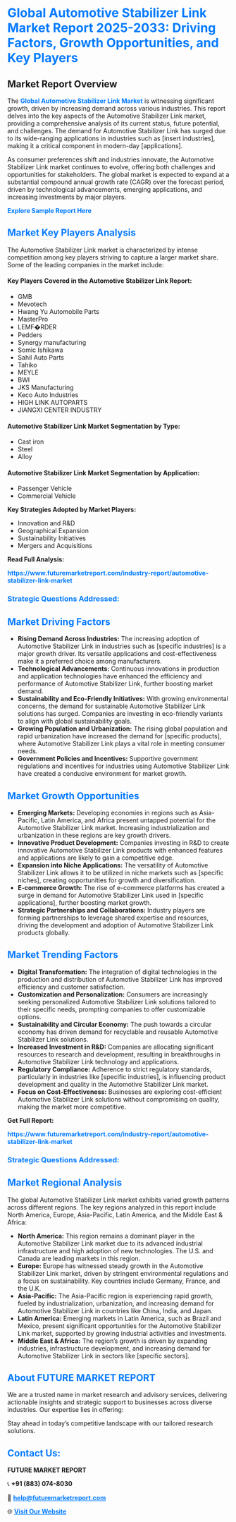 <h1 style="color: #007BFF;">Global Automotive Stabilizer Link Market Report 2025-2033: Driving Factors, Growth Opportunities, and Key Players</h1>

<section id="overview">
<h2>Market Report Overview</h2>
<p>The <a href="https://www.futuremarketreport.com/industry-report/automotive-stabilizer-link-market" style="color: #007BFF; text-decoration: none;"><strong>Global Automotive Stabilizer Link Market</strong></a> is witnessing significant growth, driven by increasing demand across various industries. This report delves into the key aspects of the Automotive Stabilizer Link market, providing a comprehensive analysis of its current status, future potential, and challenges. The demand for Automotive Stabilizer Link has surged due to its wide-ranging applications in industries such as [insert industries], making it a critical component in modern-day [applications].</p>
<p>As consumer preferences shift and industries innovate, the Automotive Stabilizer Link market continues to evolve, offering both challenges and opportunities for stakeholders. The global market is expected to expand at a substantial compound annual growth rate (CAGR) over the forecast period, driven by technological advancements, emerging applications, and increasing investments by major players.</p>
</section>

<section id="overview">
<p><a href="https://www.futuremarketreport.com/request-sample/reportId=92168" style="color: #007BFF; text-decoration: none;"><strong>Explore Sample Report Here</strong></a></p>
</section>

<section id="key-players">
<h2 style="color: #007BFF;">Market Key Players Analysis</h2>
<p>The Automotive Stabilizer Link market is characterized by intense competition among key players striving to capture a larger market share. Some of the leading companies in the market include:</p>
<h4>Key Players Covered in the Automotive Stabilizer Link Report:</h4>
<ul><li>GMB</li><li>Mevotech</li><li>Hwang Yu Automobile Parts</li><li>MasterPro</li><li>LEMF�RDER</li><li>Pedders</li><li>Synergy manufacturing</li><li>Somic Ishikawa</li><li>Sahil Auto Parts</li><li>Tahiko</li><li>MEYLE</li><li>BWI</li><li>JKS Manufacturing</li><li>Keco Auto Industries</li><li>HIGH LINK AUTOPARTS</li><li>JIANGXI CENTER INDUSTRY</li></ul>
<h4>Automotive Stabilizer Link Market Segmentation by Type:</h4>
<ul><li>Cast iron</li><li>Steel</li><li>Alloy</li></ul>

<h4>Automotive Stabilizer Link Market Segmentation by Application:</h4>
<ul><li>Passenger Vehicle</li><li>Commercial Vehicle</li></ul>
<p><strong>Key Strategies Adopted by Market Players:</strong></p>
<ul>
<li>Innovation and R&D</li>
<li>Geographical Expansion</li>
<li>Sustainability Initiatives</li>
<li>Mergers and Acquisitions</li>
</ul>
</section>

<section>
<p><strong>Read Full Analysis: </strong></p><a href="https://www.futuremarketreport.com/industry-report/automotive-stabilizer-link-market" style="color: #007BFF; text-decoration: none;"><strong>https://www.futuremarketreport.com/industry-report/automotive-stabilizer-link-market</strong></a>
<h3 style="color: #007BFF;">Strategic Questions Addressed:</h3>
</section>

<section id="driving-factors">
<h2 style="color: #007BFF;">Market Driving Factors</h2>
<ul>
<li><strong>Rising Demand Across Industries:</strong> The increasing adoption of Automotive Stabilizer Link in industries such as [specific industries] is a major growth driver. Its versatile applications and cost-effectiveness make it a preferred choice among manufacturers.</li>
<li><strong>Technological Advancements:</strong> Continuous innovations in production and application technologies have enhanced the efficiency and performance of Automotive Stabilizer Link, further boosting market demand.</li>
<li><strong>Sustainability and Eco-Friendly Initiatives:</strong> With growing environmental concerns, the demand for sustainable Automotive Stabilizer Link solutions has surged. Companies are investing in eco-friendly variants to align with global sustainability goals.</li>
<li><strong>Growing Population and Urbanization:</strong> The rising global population and rapid urbanization have increased the demand for [specific products], where Automotive Stabilizer Link plays a vital role in meeting consumer needs.</li>
<li><strong>Government Policies and Incentives:</strong> Supportive government regulations and incentives for industries using Automotive Stabilizer Link have created a conducive environment for market growth.</li>
</ul>
</section>

<section id="growth-opportunities">
<h2 style="color: #007BFF;">Market Growth Opportunities</h2>
<ul>
<li><strong>Emerging Markets:</strong> Developing economies in regions such as Asia-Pacific, Latin America, and Africa present untapped potential for the Automotive Stabilizer Link market. Increasing industrialization and urbanization in these regions are key growth drivers.</li>
<li><strong>Innovative Product Development:</strong> Companies investing in R&D to create innovative Automotive Stabilizer Link products with enhanced features and applications are likely to gain a competitive edge.</li>
<li><strong>Expansion into Niche Applications:</strong> The versatility of Automotive Stabilizer Link allows it to be utilized in niche markets such as [specific niches], creating opportunities for growth and diversification.</li>
<li><strong>E-commerce Growth:</strong> The rise of e-commerce platforms has created a surge in demand for Automotive Stabilizer Link used in [specific applications], further boosting market growth.</li>
<li><strong>Strategic Partnerships and Collaborations:</strong> Industry players are forming partnerships to leverage shared expertise and resources, driving the development and adoption of Automotive Stabilizer Link products globally.</li>
</ul>
</section>

<section id="trending-factors">
<h2 style="color: #007BFF;">Market Trending Factors</h2>
<ul>
<li><strong>Digital Transformation:</strong> The integration of digital technologies in the production and distribution of Automotive Stabilizer Link has improved efficiency and customer satisfaction.</li>
<li><strong>Customization and Personalization:</strong> Consumers are increasingly seeking personalized Automotive Stabilizer Link solutions tailored to their specific needs, prompting companies to offer customizable options.</li>
<li><strong>Sustainability and Circular Economy:</strong> The push towards a circular economy has driven demand for recyclable and reusable Automotive Stabilizer Link solutions.</li>
<li><strong>Increased Investment in R&D:</strong> Companies are allocating significant resources to research and development, resulting in breakthroughs in Automotive Stabilizer Link technology and applications.</li>
<li><strong>Regulatory Compliance:</strong> Adherence to strict regulatory standards, particularly in industries like [specific industries], is influencing product development and quality in the Automotive Stabilizer Link market.</li>
<li><strong>Focus on Cost-Effectiveness:</strong> Businesses are exploring cost-efficient Automotive Stabilizer Link solutions without compromising on quality, making the market more competitive.</li>
</ul>
</section>

<section>
<p><strong>Get Full Report: </strong></p><a href="https://www.futuremarketreport.com/industry-report/automotive-stabilizer-link-market" style="color: #007BFF; text-decoration: none;"><strong>https://www.futuremarketreport.com/industry-report/automotive-stabilizer-link-market</strong></a>
<h3 style="color: #007BFF;">Strategic Questions Addressed:</h3>
</section>


<section id="regional-analysis">
<h2 style="color: #007BFF;">Market Regional Analysis</h2>
<p>The global Automotive Stabilizer Link market exhibits varied growth patterns across different regions. The key regions analyzed in this report include North America, Europe, Asia-Pacific, Latin America, and the Middle East & Africa:</p>
<ul>
<li><strong>North America:</strong> This region remains a dominant player in the Automotive Stabilizer Link market due to its advanced industrial infrastructure and high adoption of new technologies. The U.S. and Canada are leading markets in this region.</li>
<li><strong>Europe:</strong> Europe has witnessed steady growth in the Automotive Stabilizer Link market, driven by stringent environmental regulations and a focus on sustainability. Key countries include Germany, France, and the U.K.</li>
<li><strong>Asia-Pacific:</strong> The Asia-Pacific region is experiencing rapid growth, fueled by industrialization, urbanization, and increasing demand for Automotive Stabilizer Link in countries like China, India, and Japan.</li>
<li><strong>Latin America:</strong> Emerging markets in Latin America, such as Brazil and Mexico, present significant opportunities for the Automotive Stabilizer Link market, supported by growing industrial activities and investments.</li>
<li><strong>Middle East & Africa:</strong> The region’s growth is driven by expanding industries, infrastructure development, and increasing demand for Automotive Stabilizer Link in sectors like [specific sectors].</li>
</ul>
</section>

<footer>
<h2 style="color: #007BFF;">About FUTURE MARKET REPORT</h2>
<p>We are a trusted name in market research and advisory services, delivering actionable insights and strategic support to businesses across diverse industries. Our expertise lies in offering:</p>

<p>Stay ahead in today’s competitive landscape with our tailored research solutions.</p>

<h2 style="color: #007BFF;">Contact Us:</h2>
<p><strong>FUTURE MARKET REPORT</strong></p>
<p>📞 <strong>+91 (883) 074-8030</strong></p>
<p>📧 <strong><a href="mailto:help@futuremarketreport.com" style="color: #007BFF;">help@futuremarketreport.com</a></strong></p>
<p>🌐 <strong><a href="https://www.futuremarketreport.com/" style="color: #007BFF;">Visit Our Website</a></strong></p>
</footer>